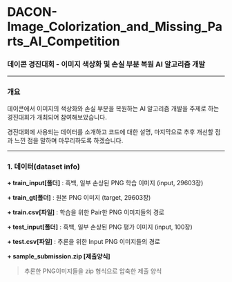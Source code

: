 # DACON-Image_Colorization_and_Missing_Parts_AI_Competition
### 데이콘 경진대회 - 이미지 색상화 및 손실 부분 복원 AI 알고리즘 개발
- - -
### 개요

데이콘에서 이미지의 색상화와 손실 부분을 복원하는 AI 알고리즘 개발을 주제로 하는 경진대회가 개최되어 참여해보았습니다.

경진대회에 사용되는 데이터를 소개하고 코드에 대한 설명, 마지막으로 추후 개선할 점과 느낀 점을 말하며 마무리하도록 하겠습니다. 

- - -

### 1. 데이터(dataset info)

__+ train_input[폴더]__ : 흑백, 일부 손상된 PNG 학습 이미지 (input, 29603장)

__+ train_gt[폴더]__ : 원본 PNG 이미지 (target, 29603장)

__+ train.csv[파일]__ : 학습을 위한 Pair한 PNG 이미지들의 경로


__+ test_input[폴더]__ : 흑백, 일부 손상된 PNG 평가 이미지 (input, 100장)

__+ test.csv[파일]__ : 추론을 위한 Input PNG 이미지들의 경로

__+ sample_submission.zip [제출양식]__
>추론한 PNG이미지들을 zip 형식으로 압축한 제출 양식
